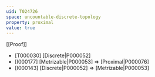 ```yaml
---
uid: T024726
space: uncountable-discrete-topology
property: proximal
value: true
---
```

[[Proof]]

* [T000030] [Discrete|P000052]
* [I000177] [Metrizable|P000053] => [Proximal|P000076]
* [I000143] [Discrete|P000052] => [Metrizable|P000053]

